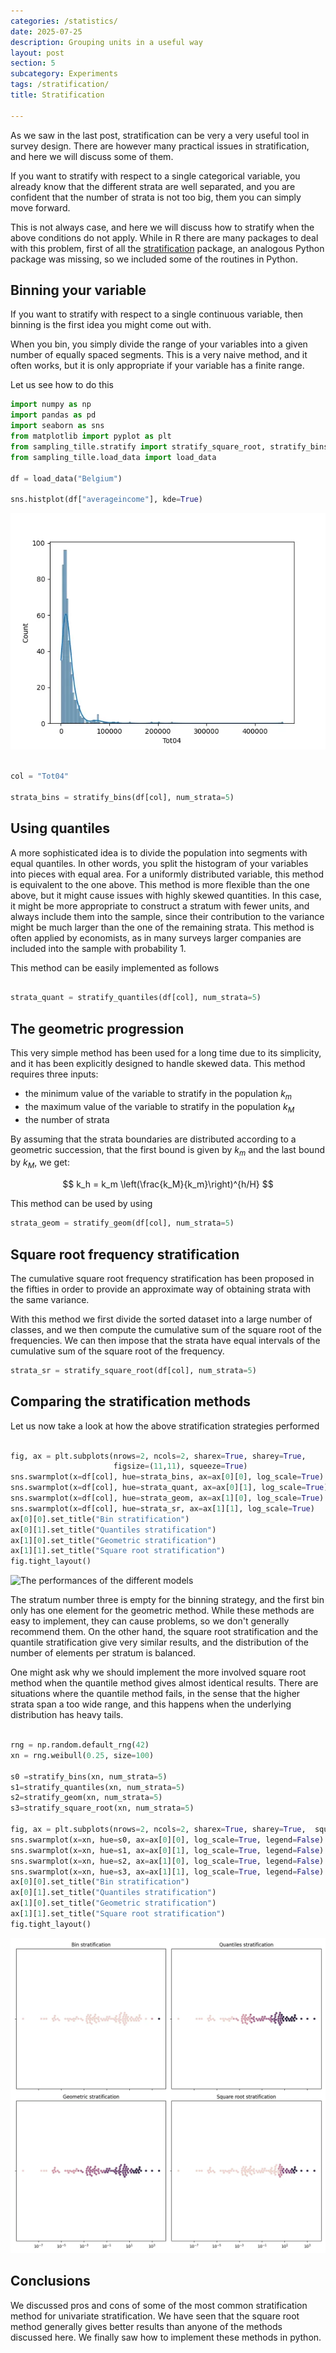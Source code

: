 ```yaml
---
categories: /statistics/
date: 2025-07-25
description: Grouping units in a useful way
layout: post
section: 5
subcategory: Experiments
tags: /stratification/
title: Stratification

---
```





As we saw in the last post, stratification can be very a
very useful tool in survey design.
There are however many practical issues in stratification,
and here we will discuss some of them.

If you want to stratify with respect to a single categorical variable,
you already know that the different strata are well separated,
and you are confident that the number of strata is not too big,
them you can simply move forward.

This is not always case, and here we will discuss how to stratify
when the above conditions do not apply.
While in R there are many packages to deal with this problem,
first of all the [stratification](
https://cran.r-project.org/web/packages/stratification/index.html) package,
an analogous Python package was missing, so we included some
of the routines in Python.

## Binning your variable

If you want to stratify with respect to a single continuous
variable, then binning is the first idea you might come
out with.

When you bin, you simply divide the range of your variables into
a given number of equally spaced segments.
This is a very naive method, and it often works, but
it is only appropriate if your variable has a finite
range.

Let us see how to do this

```python
import numpy as np
import pandas as pd
import seaborn as sns
from matplotlib import pyplot as plt
from sampling_tille.stratify import stratify_square_root, stratify_bins, stratify_geom, stratify_quantiles
from sampling_tille.load_data import load_data

df = load_data("Belgium")

sns.histplot(df["averageincome"], kde=True)
```

![The input data](/docs/assets/images/statistics/stratification/averageincome.webp)

```python

col = "Tot04"

strata_bins = stratify_bins(df[col], num_strata=5)
```
## Using quantiles

A more sophisticated idea is to divide the population
into segments with equal quantiles. In other words, you
split the histogram of your variables into pieces with equal area.
For a uniformly distributed variable, this method is equivalent
to the one above.
This method is more flexible than the one above, but
it might cause issues with highly skewed quantities.
In this case, it might be more appropriate to construct a 
stratum with fewer units, and always include them 
into the sample, since their contribution to the variance
might be much larger than the one of the remaining strata.
This method is often applied by economists, as
in many surveys larger companies are included into the sample
with probability 1.

This method can be easily implemented as follows

```python

strata_quant = stratify_quantiles(df[col], num_strata=5)

```

## The geometric progression

This very simple method has been used for a long time due to its simplicity,
and it has been explicitly designed to handle skewed data.
This method requires three inputs:
- the minimum value of the variable to stratify in the population $k_m$
- the maximum value of the variable to stratify in the population $k_M$
- the number of strata

By assuming that the strata boundaries are distributed
according to a geometric succession, that the first bound is given
by $k_m$ and the last bound by $k_M$, we get:

$$
k_h = k_m \left(\frac{k_M}{k_m}\right)^{h/H}
$$

This method can be used by using

```python
strata_geom = stratify_geom(df[col], num_strata=5)
```

## Square root frequency stratification

The cumulative square root frequency stratification has been
proposed in the fifties in order to provide an approximate
way of obtaining strata with the same variance.

With this method we first divide the sorted dataset into a large number of
classes, and we then compute the cumulative sum of the square
root of the frequencies.
We can then impose that the strata have equal intervals of the cumulative
sum of the square root of the frequency.

```python
strata_sr = stratify_square_root(df[col], num_strata=5)
```

## Comparing the stratification methods

Let us now take a look at how the above stratification
strategies performed

```python

fig, ax = plt.subplots(nrows=2, ncols=2, sharex=True, sharey=True,
                       figsize=(11,11), squeeze=True)
sns.swarmplot(x=df[col], hue=strata_bins, ax=ax[0][0], log_scale=True)
sns.swarmplot(x=df[col], hue=strata_quant, ax=ax[0][1], log_scale=True)
sns.swarmplot(x=df[col], hue=strata_geom, ax=ax[1][0], log_scale=True)
sns.swarmplot(x=df[col], hue=strata_sr, ax=ax[1][1], log_scale=True)
ax[0][0].set_title("Bin stratification")
ax[0][1].set_title("Quantiles stratification")
ax[1][0].set_title("Geometric stratification")
ax[1][1].set_title("Square root stratification")
fig.tight_layout()

```


![The performances
of the different models](/docs/assets/images/statistics/stratification/comparison.webp)

The stratum number three is empty for the binning strategy,
and the first bin only has one element for the geometric method.
While these methods are easy to implement, they can cause problems,
so we don't generally recommend them.
On the other hand, the square root stratification
and the quantile stratification give very similar results,
and the distribution of the number of elements
per stratum is balanced.

One might ask why we should implement the more involved 
square root method when the quantile method gives almost identical
results.
There are situations where the quantile method fails,
in the sense that the higher strata span a too wide range,
and this happens when the underlying distribution has heavy tails.

```python

rng = np.random.default_rng(42)
xn = rng.weibull(0.25, size=100)

s0 =stratify_bins(xn, num_strata=5)
s1=stratify_quantiles(xn, num_strata=5)
s2=stratify_geom(xn, num_strata=5)
s3=stratify_square_root(xn, num_strata=5)

fig, ax = plt.subplots(nrows=2, ncols=2, sharex=True, sharey=True,  squeeze=True, figsize=(11, 11))
sns.swarmplot(x=xn, hue=s0, ax=ax[0][0], log_scale=True, legend=False)
sns.swarmplot(x=xn, hue=s1, ax=ax[0][1], log_scale=True, legend=False)
sns.swarmplot(x=xn, hue=s2, ax=ax[1][0], log_scale=True, legend=False)
sns.swarmplot(x=xn, hue=s3, ax=ax[1][1], log_scale=True, legend=False)
ax[0][0].set_title("Bin stratification")
ax[0][1].set_title("Quantiles stratification")
ax[1][0].set_title("Geometric stratification")
ax[1][1].set_title("Square root stratification")
fig.tight_layout()
```

![](/docs/assets/images/statistics/stratification/comparison_weibull.webp)

## Conclusions

We discussed pros and cons of some of the most
common stratification method for univariate stratification.
We have seen that the square root method generally gives better results
than anyone of the methods discussed here.
We finally saw how to implement these methods in python.